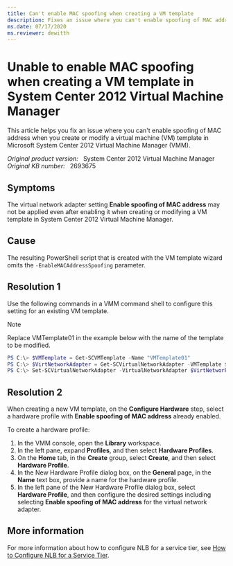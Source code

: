 ```yaml
---
title: Can't enable MAC spoofing when creating a VM template
description: Fixes an issue where you can't enable spoofing of MAC address when you create or modify a virtual machine template.
ms.date: 07/17/2020
ms.reviewer: dewitth
---
```

# Unable to enable MAC spoofing when creating a VM template in System Center 2012 Virtual Machine Manager

This article helps you fix an issue where you can't enable spoofing of MAC address when you create or modify a virtual machine (VM) template in Microsoft System Center 2012 Virtual Machine Manager (VMM).

_Original product version:_ &nbsp; System Center 2012 Virtual Machine Manager  
_Original KB number:_ &nbsp; 2693675

## Symptoms

The virtual network adapter setting **Enable spoofing of MAC address** may not be applied even after enabling it when creating or modifying a VM template in System Center 2012 Virtual Machine Manager.

## Cause

The resulting PowerShell script that is created with the VM template wizard omits the `-EnableMACAddressSpoofing` parameter.

## Resolution 1

Use the following commands in a VMM command shell to configure this setting for an existing VM template.

> [!NOTE]
> Replace VMTemplate01 in the example below with the name of the template to be modified.

```powershell
PS C:\> $VMTemplate = Get-SCVMTemplate -Name "VMTemplate01"
PS C:\> $VirtNetworkAdapter = Get-SCVirtualNetworkAdapter -VMTemplate $VMTemplate
PS C:\> Set-SCVirtualNetworkAdapter -VirtualNetworkAdapter $VirtNetworkAdapter -EnableMACAddressSpoofing $True
```

## Resolution 2

When creating a new VM template, on the **Configure Hardware** step, select a hardware profile with **Enable spoofing of MAC address** already enabled.

To create a hardware profile:

1. In the VMM console, open the **Library** workspace.
2. In the left pane, expand **Profiles**, and then select **Hardware Profiles**.
3. On the **Home** tab, in the **Create** group, select **Create**, and then select **Hardware Profile**.
4. In the New Hardware Profile dialog box, on the **General** page, in the **Name** text box, provide a name for the hardware profile.
5. In the left pane of the New Hardware Profile dialog box, select **Hardware Profile**, and then configure the desired settings including selecting **Enable spoofing of MAC address** for the virtual network adapter.

## More information

For more information about how to configure NLB for a service tier, see [How to Configure NLB for a Service Tier](/previous-versions/system-center/system-center-2012-R2/hh335098(v=sc.12)?redirectedfrom=MSDN).
